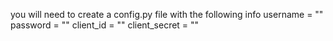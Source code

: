 you will need to create a config.py file with the following info
username = ""
password = ""
client_id = ""
client_secret = ""

